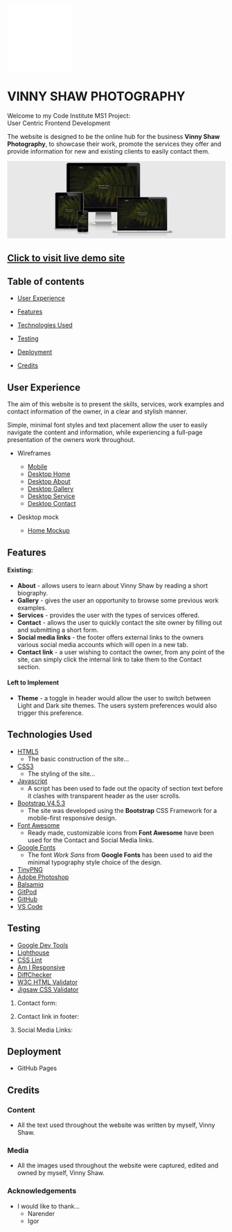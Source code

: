 ![Vinny Shaw Logo](assets/img/vs-favicon-white.png "Vinny Shaw Logo")

# VINNY SHAW PHOTOGRAPHY

Welcome to my Code Institute MS1 Project:<br>User Centric Frontend Development

The website is designed to be the online hub for the business **Vinny Shaw Photography**, to showcase their work, promote the services they offer and provide information for new and existing clients to easily contact them.

![Responsive site demo](assets/wireframes/vs-photography-responsive-demo.png "Responsive site demo")

## [Click to visit live demo site](https://vinnyshaw.github.io/vinny-shaw-photography-ci-ms1/#home)

## Table of contents

- [User Experience](https://github.com/VinnyShaw/vinny-shaw-photography-ci-ms1/blob/master/README.md#user-experience)

- [Features](https://github.com/VinnyShaw/vinny-shaw-photography-ci-ms1/blob/master/README.md#features)
- [Technologies Used](https://github.com/VinnyShaw/vinny-shaw-photography-ci-ms1/blob/master/README.md#technologies-used)
- [Testing](https://github.com/VinnyShaw/vinny-shaw-photography-ci-ms1/blob/master/README.md#testing)
- [Deployment](https://github.com/VinnyShaw/vinny-shaw-photography-ci-ms1/blob/master/README.md#deployment)
- [Credits](https://github.com/VinnyShaw/vinny-shaw-photography-ci-ms1/blob/master/README.md#credits)

## User Experience

The aim of this website is to present the skills, services, work examples and contact information of the owner, in a clear and stylish manner.

Simple, minimal font styles and text placement allow the user to easily navigate the content and information, while experiencing a full-page presentation of the owners work throughout.

- Wireframes

  - [Mobile](assets/wireframes/6-mobile-wire.png)
  - [Desktop Home](assets/wireframes/1-desktop-index-wire.png)
  - [Desktop About](assets/wireframes/2-desktop-about-wire.png)
  - [Desktop Gallery](assets/wireframes/3-desktop-gallery-wire.png)
  - [Desktop Service](assets/wireframes/4-desktop-services-wire.png)
  - [Desktop Contact](assets/wireframes/5-desktop-contact-wire.png)

- Desktop mock
  - [Home Mockup](assets/wireframes/8-desktop-index-mock.png)

## Features

#### Existing:

- **About** - allows users to learn about Vinny Shaw by reading a short biography.
- **Gallery** - gives the user an opportunity to browse some previous work examples.
- **Services** - provides the user with the types of services offered.
- **Contact** - allows the user to quickly contact the site owner by filling out and submitting a short form.
- **Social media links** - the footer offers external links to the owners various social media accounts which will open in a new tab.
- **Contact link** - a user wishing to contact the owner, from any point of the site, can simply click the internal link to take them to the Contact section.

#### Left to Implement

- **Theme** - a toggle in header would allow the user to switch between Light and Dark site themes. The users system preferences would also trigger this preference.

## Technologies Used

- [HTML5](.../)
  - The basic construction of the site...
- [CSS3](.../)
  - The styling of the site...
- [Javascript](.../)
  - A script has been used to fade out the opacity of section text before it clashes with transparent header as the user scrolls.
- [Bootstrap V4.5.3](.../)
  - The site was developed using the **Bootstrap** CSS Framework for a mobile-first responsive design.
- [Font Awesome](.../)
  - Ready made, customizable icons from **Font Awesome** have been used for the Contact and Social Media links.
- [Google Fonts](.../)
  - The font _Work Sans_ from **Google Fonts** has been used to aid the minimal typography style choice of the design.
- [TinyPNG](.../)
- [Adobe Photoshop](.../)
- [Balsamiq](.../)
- [GitPod](.../)
- [GitHub](.../)
- [VS Code](.../)

## Testing

- [Google Dev Tools](.../)
- [Lighthouse](.../)
- [CSS Lint](.../)
- [Am I Responsive](.../)
- [DiffChecker](.../)
- [W3C HTML Validator](.../)
- [Jigsaw CSS Validator](.../)

1. Contact form:

2. Contact link in footer:

3. Social Media Links:

## Deployment

- GitHub Pages

## Credits

### Content

- All the text used throughout the website was written by myself, Vinny Shaw.

### Media

- All the images used throughout the website were captured, edited and owned by myself, Vinny Shaw.

### Acknowledgements

- I would like to thank...
  - Narender
  - Igor
